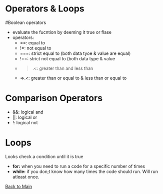 # Operators & Loops

#Boolean operators
- evaluate the fucntion by deeming it true or flase
- operators:
    - ==: equal to
    - !=: not equal to
    - ===: strict equal to (both data tyoe & value are equal)
    - !==: strict not equal to (both data type & value
    - >.<: greater than and less than
    - =>.<: greater than or equal to & less than or equal to

# Comparison Operators
- &&:  logical and
- ||: logical or
- !: logical not

# Loops 
Looks check a condition until it is true
- **for:** when you need to run a code for a specific number of times
- **while:** if you don;t know how many times the code should run. Will run atleast once.


[Back to Main](README.md)